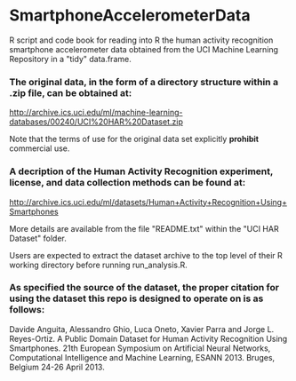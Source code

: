 # SmartphoneAccelerometerData
R script and code book for reading into R the human activity recognition smartphone accelerometer data obtained from the UCI Machine Learning Repository in a "tidy" data.frame.

### The original data, in the form of a directory structure within a .zip file, can be obtained at:
http://archive.ics.uci.edu/ml/machine-learning-databases/00240/UCI%20HAR%20Dataset.zip

Note that the terms of use for the original data set explicitly **prohibit** commercial use.

### A decription of the Human Activity Recognition experiment, license, and data collection methods can be found at:
http://archive.ics.uci.edu/ml/datasets/Human+Activity+Recognition+Using+Smartphones

More details are available from the file "README.txt" within the "UCI HAR Dataset" folder.

Users are expected to extract the dataset archive to the top level of their R working directory before running run_analysis.R. 

### As specified the source of the dataset, the proper citation for using the dataset this repo is designed to operate on is as follows:

Davide Anguita, Alessandro Ghio, Luca Oneto, Xavier Parra and Jorge L. Reyes-Ortiz. A Public Domain Dataset for Human Activity Recognition Using Smartphones. 21th European Symposium on Artificial Neural Networks, Computational Intelligence and Machine Learning, ESANN 2013. Bruges, Belgium 24-26 April 2013. 

